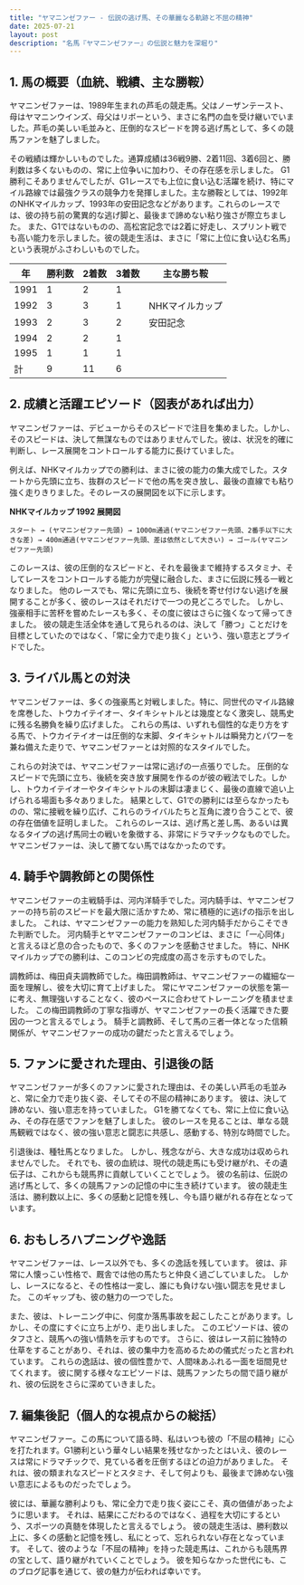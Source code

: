 ```yaml
---
title: "ヤマニンゼファー - 伝説の逃げ馬、その華麗なる軌跡と不屈の精神"
date: 2025-07-21
layout: post
description: "名馬『ヤマニンゼファー』の伝説と魅力を深堀り"
---
```


## 1. 馬の概要（血統、戦績、主な勝鞍）

ヤマニンゼファーは、1989年生まれの芦毛の競走馬。父はノーザンテースト、母はヤマニンウインズ、母父はリボーという、まさに名門の血を受け継いでいました。芦毛の美しい毛並みと、圧倒的なスピードを誇る逃げ馬として、多くの競馬ファンを魅了しました。

その戦績は輝かしいものでした。通算成績は36戦9勝、2着11回、3着6回と、勝利数は多くないものの、常に上位争いに加わり、その存在感を示しました。  G1勝利こそありませんでしたが、G1レースでも上位に食い込む活躍を続け、特にマイル路線では最強クラスの競争力を発揮しました。主な勝鞍としては、1992年のNHKマイルカップ、1993年の安田記念などがあります。これらのレースでは、彼の持ち前の驚異的な逃げ脚と、最後まで諦めない粘り強さが際立ちました。  また、G1ではないものの、高松宮記念では2着に好走し、スプリント戦でも高い能力を示しました。彼の競走生活は、まさに「常に上位に食い込む名馬」という表現がふさわしいものでした。

| 年 | 勝利数 | 2着数 | 3着数 | 主な勝ち鞍 |
|---|---|---|---|---|
| 1991 | 1 | 2 | 1 |  |
| 1992 | 3 | 3 | 1 | NHKマイルカップ |
| 1993 | 2 | 3 | 2 | 安田記念 |
| 1994 | 2 | 2 | 1 |  |
| 1995 | 1 | 1 | 1 |  |
| 計 | 9 | 11 | 6 |  |


## 2. 成績と活躍エピソード（図表があれば出力）

ヤマニンゼファーは、デビューからそのスピードで注目を集めました。しかし、そのスピードは、決して無謀なものではありませんでした。彼は、状況を的確に判断し、レース展開をコントロールする能力に長けていました。

例えば、NHKマイルカップでの勝利は、まさに彼の能力の集大成でした。スタートから先頭に立ち、抜群のスピードで他の馬を突き放し、最後の直線でも粘り強く走りきりました。そのレースの展開図を以下に示します。

**NHKマイルカップ 1992  展開図**

```
スタート → (ヤマニンゼファー先頭) → 1000m通過(ヤマニンゼファー先頭、2番手以下に大きな差) → 400m通過(ヤマニンゼファー先頭、差は依然として大きい) → ゴール(ヤマニンゼファー先頭)
```

このレースは、彼の圧倒的なスピードと、それを最後まで維持するスタミナ、そしてレースをコントロールする能力が完璧に融合した、まさに伝説に残る一戦となりました。  他のレースでも、常に先頭に立ち、後続を寄せ付けない逃げを展開することが多く、彼のレースはそれだけで一つの見どころでした。  しかし、強豪相手に苦杯を嘗めたレースも多く、その度に彼はさらに強くなって帰ってきました。  彼の競走生活全体を通して見られるのは、決して「勝つ」ことだけを目標としていたのではなく、「常に全力で走り抜く」という、強い意志とプライドでした。


## 3. ライバル馬との対決

ヤマニンゼファーは、多くの強豪馬と対戦しました。特に、同世代のマイル路線を席巻した、トウカイテイオー、タイキシャトルとは幾度となく激突し、競馬史に残る名勝負を繰り広げました。  これらの馬は、いずれも個性的な走り方をする馬で、トウカイテイオーは圧倒的な末脚、タイキシャトルは瞬発力とパワーを兼ね備えた走りで、ヤマニンゼファーとは対照的なスタイルでした。

これらの対決では、ヤマニンゼファーは常に逃げの一点張りでした。  圧倒的なスピードで先頭に立ち、後続を突き放す展開を作るのが彼の戦法でした。しかし、トウカイテイオーやタイキシャトルの末脚は凄まじく、最後の直線で追い上げられる場面も多々ありました。  結果として、G1での勝利には至らなかったものの、常に接戦を繰り広げ、これらのライバルたちと互角に渡り合うことで、彼の存在価値を証明しました。  これらのレースは、逃げ馬と差し馬、あるいは異なるタイプの逃げ馬同士の戦いを象徴する、非常にドラマチックなものでした。  ヤマニンゼファーは、決して勝てない馬ではなかったのです。


## 4. 騎手や調教師との関係性

ヤマニンゼファーの主戦騎手は、河内洋騎手でした。河内騎手は、ヤマニンゼファーの持ち前のスピードを最大限に活かすため、常に積極的に逃げの指示を出しました。  これは、ヤマニンゼファーの能力を熟知した河内騎手だからこそできた判断でした。  河内騎手とヤマニンゼファーのコンビは、まさに「一心同体」と言えるほど息の合ったもので、多くのファンを感動させました。  特に、NHKマイルカップでの勝利は、このコンビの完成度の高さを示すものでした。

調教師は、梅田貞夫調教師でした。梅田調教師は、ヤマニンゼファーの繊細な一面を理解し、彼を大切に育て上げました。  常にヤマニンゼファーの状態を第一に考え、無理強いすることなく、彼のペースに合わせてトレーニングを積ませました。  この梅田調教師の丁寧な指導が、ヤマニンゼファーの長く活躍できた要因の一つと言えるでしょう。  騎手と調教師、そして馬の三者一体となった信頼関係が、ヤマニンゼファーの成功の鍵だったと言えるでしょう。


## 5. ファンに愛された理由、引退後の話

ヤマニンゼファーが多くのファンに愛された理由は、その美しい芦毛の毛並みと、常に全力で走り抜く姿、そしてその不屈の精神にあります。  彼は、決して諦めない、強い意志を持っていました。  G1を勝てなくても、常に上位に食い込み、その存在感でファンを魅了しました。  彼のレースを見ることは、単なる競馬観戦ではなく、彼の強い意志と闘志に共感し、感動する、特別な時間でした。

引退後は、種牡馬となりました。  しかし、残念ながら、大きな成功は収められませんでした。  それでも、彼の血統は、現代の競走馬にも受け継がれ、その遺伝子は、これからも競馬界に貢献していくことでしょう。  彼の名前は、伝説の逃げ馬として、多くの競馬ファンの記憶の中に生き続けています。  彼の競走生活は、勝利数以上に、多くの感動と記憶を残し、今も語り継がれる存在となっています。


## 6. おもしろハプニングや逸話

ヤマニンゼファーは、レース以外でも、多くの逸話を残しています。  彼は、非常に人懐っこい性格で、厩舎では他の馬たちと仲良く過ごしていました。  しかし、レースになると、その性格は一変し、誰にも負けない強い闘志を見せました。  このギャップも、彼の魅力の一つでした。

また、彼は、トレーニング中に、何度か落馬事故を起こしたことがあります。しかし、その度にすぐに立ち上がり、走り出しました。  このエピソードは、彼のタフさと、競馬への強い情熱を示すものです。  さらに、彼はレース前に独特の仕草をすることがあり、それは、彼の集中力を高めるための儀式だったと言われています。  これらの逸話は、彼の個性豊かで、人間味あふれる一面を垣間見せてくれます。  彼に関する様々なエピソードは、競馬ファンたちの間で語り継がれ、彼の伝説をさらに深めていきました。


## 7. 編集後記（個人的な視点からの総括）

ヤマニンゼファー。この馬について語る時、私はいつも彼の「不屈の精神」に心を打たれます。G1勝利という華々しい結果を残せなかったとはいえ、彼のレースは常にドラマチックで、見ている者を圧倒するほどの迫力がありました。  それは、彼の類まれなスピードとスタミナ、そして何よりも、最後まで諦めない強い意志によるものだったでしょう。

彼には、華麗な勝利よりも、常に全力で走り抜く姿にこそ、真の価値があったように思います。  それは、結果にこだわるのではなく、過程を大切にするという、スポーツの真髄を体現したと言えるでしょう。  彼の競走生活は、勝利数以上に、多くの感動と記憶を残し、私にとって、忘れられない存在となっています。  そして、彼のような「不屈の精神」を持った競走馬は、これからも競馬界の宝として、語り継がれていくことでしょう。  彼を知らなかった世代にも、このブログ記事を通じて、彼の魅力が伝われば幸いです。
